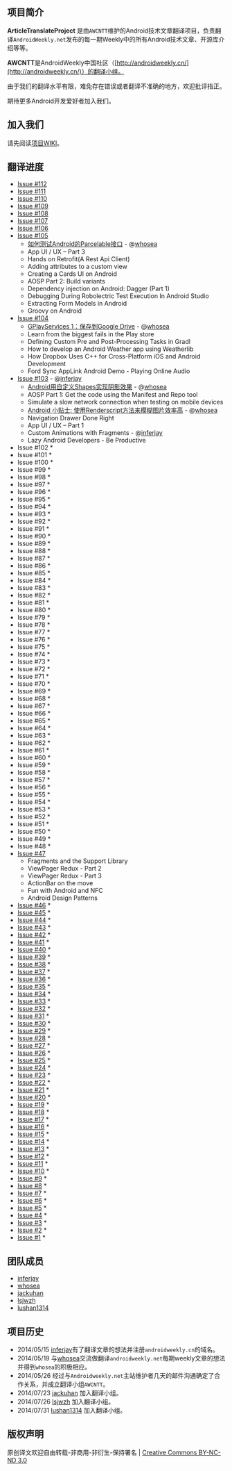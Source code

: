项目简介
-------------------------------

**ArticleTranslateProject** 是由`AWCNTT`维护的Android技术文章翻译项目，负责翻译`AndroidWeekly.net`发布的每一期Weekly中的所有Android技术文章、开源库介绍等等。

**AWCNTT**是AndroidWeekly中国社区（[http://androidweekly.cn/](http://androidweekly.cn/)）的翻译小组。

由于我们的翻译水平有限，难免存在错误或者翻译不准确的地方，欢迎批评指正。

期待更多Android开发爱好者加入我们。

加入我们
-------------------------------

请先阅读[项目WIKI](https://github.com/AWCNTT/ArticleTranslateProject/wiki/)。

翻译进度
-------------------------------
* [Issue #112](https://github.com/AWCNTT/ArticleTranslateProject/blob/master/sources/Issue%23112/Issue%23112.md)
* [Issue #111](https://github.com/AWCNTT/ArticleTranslateProject/blob/master/sources/Issue%23111/Issue%23111.md)
* [Issue #110](https://github.com/AWCNTT/ArticleTranslateProject/blob/master/sources/Issue%23110/Issue%23110.md)
* [Issue #109](https://github.com/AWCNTT/ArticleTranslateProject/blob/master/sources/Issue%23109/Issue%23109.md)
* [Issue #108](https://github.com/AWCNTT/ArticleTranslateProject/blob/master/sources/Issue%23108/Issue%23108.md)
* [Issue #107](https://github.com/AWCNTT/ArticleTranslateProject/blob/master/sources/Issue%23107/Issue%23107.md)
* [Issue #106](https://github.com/AWCNTT/ArticleTranslateProject/blob/master/sources/Issue%23106/Issue%23106.md)
* [Issue #105](https://github.com/AWCNTT/ArticleTranslateProject/blob/master/sources/Issue%23105/Issue%23105.md)
 	* [如何测试Android的Parcelable接口](https://github.com/AWCNTT/ArticleTranslateProject/blob/master/translated/Issue%23105/2014-06-16-How-to-Test-Android’s-Parcelable-Interface.md) - @[whosea](https://github.com/whosea)
	* App UI / UX – Part 3
	* Hands on Retrofit(A Rest Api Client)
	* Adding attributes to a custom view
	* Creating a Cards UI on Android
	* AOSP Part 2: Build variants
	* Dependency injection on Android: Dagger (Part 1) 
	* Debugging During Robolectric Test Execution In Android Studio
	* Extracting Form Models in Android
	* Groovy on Android
* [Issue #104](https://github.com/AWCNTT/ArticleTranslateProject/blob/master/sources/Issue%23104/Issue%23104.md)
	* [GPlayServices 1：保存到Google Drive](https://github.com/AWCNTT/ArticleTranslateProject/blob/master/translated/Issue%23104/2014-06-17-GPlayServices-1-Save-to-Google-Drive.md) - @[whosea](https://github.com/whosea)
	* Learn from the biggest fails in the Play store
	* Defining Custom Pre and Post-Processing Tasks in Gradl
	* How to develop an Android Weather app using Weatherlib
	* How Dropbox Uses C++ for Cross-Platform iOS and Android Development
	* Ford Sync AppLink Android Demo - Playing Online Audio
* [Issue #103](https://github.com/AWCNTT/ArticleTranslateProject/blob/master/translated/Issue%23103/Issue%23103.md) - @[inferjay](http://github/inferjay)
	* [Android用自定义Shapes实现阴影效果](https://github.com/AWCNTT/ArticleTranslateProject/blob/master/translated/Issue%23103/2014-5-29-Shadow-effect-with-custom-shapes.md) - @[whosea](https://github.com/whosea)
	* AOSP Part 1: Get the code using the Manifest and Repo tool
	* Simulate a slow network connection when testing on mobile devices 
	* [Android 小贴士: 使用Renderscript方法来模糊图片效率高](https://github.com/AWCNTT/ArticleTranslateProject/blob/master/translated/Issue%23103/2014-5-29-ProTip-Blur-Images-Efficiently-using-Renderscript.md) - @[whosea](https://github.com/whosea)
	* Navigation Drawer Done Right
	* App UI / UX – Part 1
	* Custom Animations with Fragments - @[inferjay](http://github/inferjay)
	* Lazy Android Developers - Be Productive
* Issue #102
	* 
* Issue #101
	* 
* Issue #100
	* 
* Issue #99
	* 
* Issue #98
	* 
* Issue #97
	* 
* Issue #96
	* 
* Issue #95
	* 
* Issue #94
	* 
* Issue #93
	* 
* Issue #92
	* 
* Issue #91
	* 
* Issue #90
	* 
* Issue #89
	* 
* Issue #88
	* 
* Issue #87
	* 
* Issue #86
	* 
* Issue #85
	* 
* Issue #84
	* 
* Issue #83
	* 
* Issue #82
	* 
* Issue #81
	* 
* Issue #80
	* 
* Issue #79
	* 
* Issue #78
	* 
* Issue #77
	* 
* Issue #76
	* 
* Issue #75
	* 
* Issue #74
	* 
* Issue #73
	* 
* Issue #72
	* 
* Issue #71
	* 
* Issue #70
	* 
* Issue #69
	* 
* Issue #68
	* 
* Issue #67
	* 
* Issue #66
	* 
* Issue #65
	* 
* Issue #64
	* 
* Issue #63
	* 
* Issue #62
	* 
* Issue #61
	* 
* Issue #60
	* 
* Issue #59
	* 
* Issue #58
	* 
* Issue #57
	* 
* Issue #56
	* 
* Issue #55
	* 
* Issue #54
	* 
* Issue #53
	* 
* Issue #52
	* 
* Issue #51
	* 
* Issue #50
	* 
* Issue #49
	* 
* Issue #48
	* 
* [Issue #47](https://github.com/AWCNTT/ArticleTranslateProject/blob/master/sources/Issue%2347/Issue%2347.md)
	* Fragments and the Support Library
	* ViewPager Redux - Part 2
	* ViewPager Redux - Part 3
	* ActionBar on the move
	* Fun with Android and NFC
	* Android Design Patterns
* [Issue #46](https://github.com/AWCNTT/ArticleTranslateProject/blob/master/sources/Issue%2346/Issue%2346.md)
	* 
* [Issue #45](https://github.com/AWCNTT/ArticleTranslateProject/blob/master/sources/Issue%2345/Issue%2345.md)
	* 
* [Issue #44](https://github.com/AWCNTT/ArticleTranslateProject/blob/master/sources/Issue%2345/Issue%2344.md)
	* 
* [Issue #43](https://github.com/AWCNTT/ArticleTranslateProject/blob/master/sources/Issue%2343/Issue%2343.md)
	* 
* [Issue #42](https://github.com/AWCNTT/ArticleTranslateProject/blob/master/sources/Issue%2343/Issue%2342.md)
	* 
* [Issue #41](https://github.com/AWCNTT/ArticleTranslateProject/blob/master/sources/Issue%2341/Issue%2341.md)
	* 
* [Issue #40](https://github.com/AWCNTT/ArticleTranslateProject/blob/master/sources/Issue%2340/Issue%2340.md)
	* 
* [Issue #39](https://github.com/AWCNTT/ArticleTranslateProject/blob/master/sources/Issue%2339/Issue%2339.md)
	* 
* [Issue #38](https://github.com/AWCNTT/ArticleTranslateProject/blob/master/sources/Issue%2338/Issue%2338.md)
	* 
* [Issue #37](https://github.com/AWCNTT/ArticleTranslateProject/blob/master/sources/Issue%2337/Issue%2337.md)
	* 
* [Issue #36](https://github.com/AWCNTT/ArticleTranslateProject/blob/master/sources/Issue%2336/Issue%2336.md)
	* 
* [Issue #35](https://github.com/AWCNTT/ArticleTranslateProject/blob/master/sources/Issue%2335/Issue%2335.md)
	* 
* [Issue #34](https://github.com/AWCNTT/ArticleTranslateProject/blob/master/sources/Issue%2334/Issue%2334.md)
	* 
* [Issue #33](https://github.com/AWCNTT/ArticleTranslateProject/blob/master/sources/Issue%2334/Issue%2333.md)
	* 
* [Issue #32](https://github.com/AWCNTT/ArticleTranslateProject/blob/master/sources/Issue%2332/Issue%2332.md)
	* 
* [Issue #31](https://github.com/AWCNTT/ArticleTranslateProject/blob/master/sources/Issue%2331/Issue%2331.md)
	* 
* [Issue #30](https://github.com/AWCNTT/ArticleTranslateProject/blob/master/sources/Issue%2330/Issue%2330.md)
	* 
* [Issue #29](https://github.com/AWCNTT/ArticleTranslateProject/blob/master/sources/Issue%2329/Issue%2329.md)
	* 
* [Issue #28](https://github.com/AWCNTT/ArticleTranslateProject/blob/master/sources/Issue%2328/Issue%2328.md)
	* 
* [Issue #27](https://github.com/AWCNTT/ArticleTranslateProject/blob/master/sources/Issue%2327/Issue%2327.md)
	* 
* [Issue #26](https://github.com/AWCNTT/ArticleTranslateProject/blob/master/sources/Issue%2326/Issue%2326.md)
	* 
* [Issue #25](https://github.com/AWCNTT/ArticleTranslateProject/blob/master/sources/Issue%2325/Issue%2325.md)
	* 
* [Issue #24](https://github.com/AWCNTT/ArticleTranslateProject/blob/master/sources/Issue%224/Issue%2324.md)
	* 
* [Issue #23](https://github.com/AWCNTT/ArticleTranslateProject/blob/master/sources/Issue%2323/Issue%2323.md)
	* 
* [Issue #22](https://github.com/AWCNTT/ArticleTranslateProject/blob/master/sources/Issue%2322/Issue%2322.md)
	* 
* [Issue #21](https://github.com/AWCNTT/ArticleTranslateProject/blob/master/sources/Issue%2321/Issue%2321.md)
	* 
* [Issue #20](https://github.com/AWCNTT/ArticleTranslateProject/blob/master/sources/Issue%2320/Issue%2320.md)
	* 
* [Issue #19](https://github.com/AWCNTT/ArticleTranslateProject/blob/master/sources/Issue%2319/Issue%2319.md)
	* 
* [Issue #18](https://github.com/AWCNTT/ArticleTranslateProject/blob/master/sources/Issue%2318/Issue%2318.md)
	* 
* [Issue #17](https://github.com/AWCNTT/ArticleTranslateProject/blob/master/sources/Issue%2317/Issue%2317.md)
	* 
* [Issue #16](https://github.com/AWCNTT/ArticleTranslateProject/blob/master/sources/Issue%2316/Issue%2316.md)
	* 
* [Issue #15](https://github.com/AWCNTT/ArticleTranslateProject/blob/master/sources/Issue%2315/Issue%2315.md)
	* 
* [Issue #14](https://github.com/AWCNTT/ArticleTranslateProject/blob/master/sources/Issue%2314/Issue%2314.md)
	* 
* [Issue #13](https://github.com/AWCNTT/ArticleTranslateProject/blob/master/sources/Issue%2313/Issue%2313.md)
	* 
* [Issue #12](https://github.com/AWCNTT/ArticleTranslateProject/blob/master/sources/Issue%2312/Issu122312.md)
	* 
* [Issue #11](https://github.com/AWCNTT/ArticleTranslateProject/blob/master/sources/Issue%2311/Issue%2311.md)
	* 
* [Issue #10](https://github.com/AWCNTT/ArticleTranslateProject/blob/master/sources/Issue%2310/Issue%2310.md)
	* 
* [Issue #9](https://github.com/AWCNTT/ArticleTranslateProject/blob/master/sources/Issue%239/Issue%239.md)
	* 
* [Issue #8](https://github.com/AWCNTT/ArticleTranslateProject/blob/master/sources/Issue%238/Issue%238.md)
	* 
* [Issue #7](https://github.com/AWCNTT/ArticleTranslateProject/blob/master/sources/Issue%237/Issue%237.md)
	* 
* [Issue #6](https://github.com/AWCNTT/ArticleTranslateProject/blob/master/sources/Issue%236/Issue%236.md)
	* 
* [Issue #5](https://github.com/AWCNTT/ArticleTranslateProject/blob/master/sources/Issue%235/Issue%235.md)
	* 
* [Issue #4](https://github.com/AWCNTT/ArticleTranslateProject/blob/master/sources/Issue%234/Issue%234.md)
	* 
* [Issue #3](https://github.com/AWCNTT/ArticleTranslateProject/blob/master/sources/Issue%233/Issue%233.md)
	* 
* [Issue #2](https://github.com/AWCNTT/ArticleTranslateProject/blob/master/sources/Issue%232/Issue%232.md)
	* 
* [Issue #1](https://github.com/AWCNTT/ArticleTranslateProject/blob/master/sources/Issue%231/Issue%231.md)
	* 
	
团队成员
-------------------------------
* [inferjay](https://github.com/inferjay)
* [whosea](https://github.com/whosea)
* [jackuhan](https://github.com/jackuhan)
* [lsjwzh](https://github.com/lsjwzh)
* [lushan1314](https://github.com/lushan1314)

项目历史
-------------------------------

* 2014/05/15 [inferjay](https://github.com/inferjay)有了翻译文章的想法并注册`androidweekly.cn`的域名。
* 2014/05/19 与[whosea](https://github.com/whosea)交流做翻译`androidweekly.net`每期weekly文章的想法并得到`whosea`的积极相应。
* 2014/05/26 经过与`Androidweekly.net`主站维护者几天的邮件沟通确定了合作关系，并成立翻译小组`AWCNTT`。
* 2014/07/23 [jackuhan](https://github.com/jackuhan) 加入翻译小组。
* 2014/07/26 [lsjwzh](https://github.com/lsjwzh) 加入翻译小组。
* 2014/07/31 [lushan1314](https://github.com/lushan1314) 加入翻译小组。


版权声明
-------------------------------

原创译文欢迎自由转载-非商用-非衍生-保持署名 | [Creative Commons BY-NC-ND 3.0](http://creativecommons.org/licenses/by-nc-nd/3.0/deed.zh)
